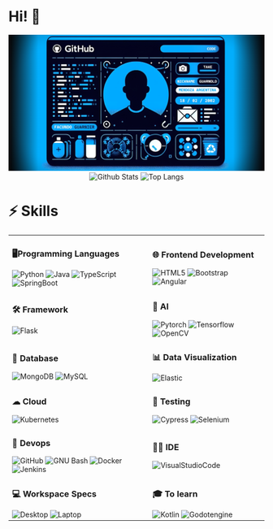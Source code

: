 <!-- Encabezado -->

# Hi! 👋


<!-- Banner personalizado -->

<div align="center">
  <img src="banner.png" alt="Banner Personalizado">
</div>


<!-- Estadísticas de GitHub -->

<div align="center">
  <img src="https://github-readme-stats.vercel.app/api?username=Facundo-Guarnier&count_private=true&show_icons=true" alt="Github Stats" style="height: 180px;">
  <img src="https://github-readme-stats.vercel.app/api/top-langs/?username=Facundo-Guarnier&layout=compact" alt="Top Langs" style="height: 180px;">
</div>

<!-- Tabla de habilidades -->

# ⚡ Skills

<table >
  <tr >
    <td>
      <h3>🖥️Programming Languages</h3>
      <img src="https://img.shields.io/badge/-Python-3776AB?style=flat-square&logo=Python&logoColor=white" alt="Python">
      <img src="https://img.shields.io/badge/-Java-FF6F00?style=flat-square&logo=openjdk&logoColor=white" alt="Java">
      <img src="https://img.shields.io/badge/-TypeScript-3178C6?style=flat-square&logo=TypeScript&logoColor=white" alt="TypeScript">
      <img src="https://img.shields.io/badge/-SpringBoot-6DB33F?style=flat-square&logo=SpringBoot&logoColor=white" alt="SpringBoot">
    </td>
    <td>
      <h3>🌐 Frontend Development</h3>
      <img src="https://img.shields.io/badge/-HTML5-E34F26?style=flat-square&logo=html5&logoColor=white" alt="HTML5">
      <img src="https://img.shields.io/badge/-Bootstrap-563D7C?style=flat-square&logo=bootstrap&logoColor=white" alt="Bootstrap">
      <img src="https://img.shields.io/badge/-Angular-DD0031?style=flat-square&logo=angular&logoColor=white" alt="Angular">
    </td>
  </tr>
  <tr>
    <td>
      <h3>🛠️ Framework</h3>
      <img src="https://img.shields.io/badge/-Flask-000000?style=flat-square&logo=flask&logoColor=white" alt="Flask">
    </td>
    <td>
      <h3>🤖 AI</h3>
      <img src="https://img.shields.io/badge/-Pytorch-EE4C2C?style=flat-square&logo=Pytorch&logoColor=white" alt="Pytorch">
      <img src="https://img.shields.io/badge/-Tensorflow-FF6F00?style=flat-square&logo=Tensorflow&logoColor=white" alt="Tensorflow">
      <img src="https://img.shields.io/badge/-OpenCV-5C3EE8?style=flat-square&logo=OpenCV&logoColor=white" alt="OpenCV">
    </td>
  </tr>
  <tr>
    <td>
      <h3>💾 Database</h3>
      <img src="https://img.shields.io/badge/-MongoDB-47A248?style=flat-square&logo=mongodb&logoColor=white" alt="MongoDB">
      <img src="https://img.shields.io/badge/-MySQL-4479A1?style=flat-square&logo=MySQL&logoColor=white" alt="MySQL">
    </td>
    <td>
      <h3>📊 Data Visualization</h3>
      <img src="https://img.shields.io/badge/-Elastic-005571?style=flat-square&logo=elastic&logoColor=white" alt="Elastic">
    </td>
  </tr>
  <tr>
    <td>
      <h3>☁ Cloud</h3>
      <img src="https://img.shields.io/badge/-Kubernetes-326CE5?style=flat-square&logo=Kubernetes&logoColor=white" alt="Kubernetes">
    </td>
    <td>
      <h3>🔔 Testing</h3>
      <img src="https://img.shields.io/badge/-Cypress-17202C?style=flat-square&logo=Cypress&logoColor=white" alt="Cypress">
      <img src="https://img.shields.io/badge/-Selenium-43B02A?style=flat-square&logo=Selenium&logoColor=white" alt="Selenium">
    </td>
  </tr>
  <tr>
    <td>
      <h3>🚀 Devops</h3>
      <img src="https://img.shields.io/badge/-GitHub-181717?style=flat-square&logo=github" alt="GitHub">
      <img src="https://img.shields.io/badge/-GNU_bash-4EAA25?style=flat-square&logo=gnubash&logoColor=white" alt="GNU Bash">
      <img src="https://img.shields.io/badge/-Docker-2496ED?style=flat-square&logo=docker&logoColor=white" alt="Docker">
      <img src="https://img.shields.io/badge/-Jenkins-D24939?style=flat-square&logo=Jenkins&logoColor=white" alt="Jenkins">
    </td>
    <td>
      <h3>👩‍💻 IDE</h3>
      <img src="https://img.shields.io/badge/-Visual Studio Code-0078D4?style=flat-square&logo=visual%20studio%20code&logoColor=white" alt="VisualStudioCode">
    </td>
  </tr>
    <tr>
    <td>
      <h3>💻 Workspace Specs</h3>
      <img src="https://img.shields.io/badge/AMD-Ryzen 5 5600G-ED1C24?style=flat-square&logo=amd&logoColor=whit" alt="Desktop">
      <img src="https://img.shields.io/badge/Intel-Core i5 1035G1-0071C5?style=flat-square&logo=intel&logoColor=white" alt="Laptop">
    </td>
    <td>
      <h3>🎓 To learn</h3>
        <img src="https://img.shields.io/badge/-Kotlin-0095D5?style=flat-square&logo=Kotlin&logoColor=white" alt="Kotlin">
        <img src="https://img.shields.io/badge/-Godotengine-478CBF?style=flat-square&logo=Godotengine&logoColor=white" alt="Godotengine">
    </td>
  </tr>
